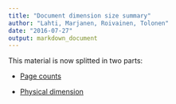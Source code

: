 ```yaml
---
title: "Document dimension size summary"
author: "Lahti, Marjanen, Roivainen, Tolonen"
date: "2016-07-27"
output: markdown_document
---
```


This material is now splitted in two parts:

  * [Page counts](pagecount.md)

  * [Physical dimension](dimension.md)


